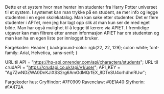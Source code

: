 Dette er et system hvor man henter inn studenter fra Harry Potter universet til et system. I systemet kan man trykke på en student, se mer info og legge studenten i en egen skolekatalog.
Man kan søke etter studenter. Det er flere studenter i API`et, men jeg har lagt opp slik at man kun ser de med eget bilde. 
Man har også mulighet til å legge til lærere via APIET.
I fremtidige utgaver kan man filtrere etter annen informasjon APIET har om studenten og man kan ha en egen liste per innlogget bruker.


Fargekoder:
Header {
 background-color: rgb(22, 22, 129);
    color: white;
    font-family: Arial, Helvetica, sans-serif;
}


URL til API = "https://hp-api.onrender.com/api/characters/students";
URL til crudAPI = "https://crudapi.co.uk/api/v1/user";
API_KEY = "Ag7ZwNDZWA0DnKJiXSS2rg6AmGdMQrfEX_8DTeSU4orhdhnRUw";



Fargekoder hus:
Gryffindor: #7F0909
Ravenclaw: #0E1A40
Slytherin: #1A472A

